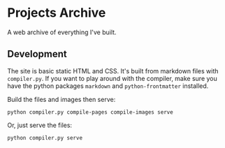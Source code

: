 # Projects Archive

A web archive of everything I've built.

## Development

The site is basic static HTML and CSS. It's built from markdown files with `compiler.py`. If you want to play around with the compiler, make sure you have the python packages `markdown` and `python-frontmatter` installed.

Build the files and images then serve:

```shell
python compiler.py compile-pages compile-images serve
```

Or, just serve the files:

```shell
python compiler.py serve
```
